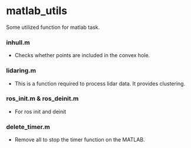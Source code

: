 # matlab_utils
Some utilized function for matlab task.


### inhull.m
- Checks whether points are included in the convex hole.

### lidaring.m
- This is a function required to process lidar data. It provides clustering.

### ros_init.m & ros_deinit.m
- For ros init and deinit

### delete_timer.m
- Remove all to stop the timer function on the MATLAB. 

